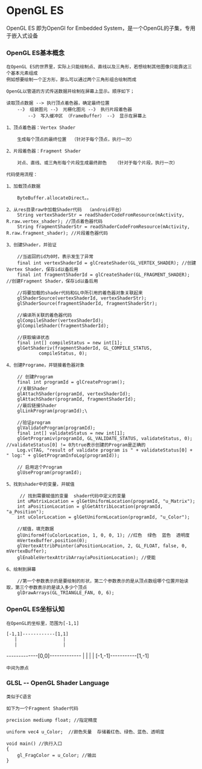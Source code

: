 # OpenGL ES

OpenGL ES 即为OpenGl for Embedded System，是一个OpenGL的子集，专用于嵌入式设备
    
### OpenGL ES基本概念

    在OpenGL ES的世界里，实际上只能绘制点、直线以及三角形，若想绘制其他图像只能靠这三个基本元素组成
    例如想要绘制一个正方形，那么可以通过两个三角形组合绘制而成

    OpenGL以管道的方式传送数据并绘制在屏幕上显示。顺序如下；
    
    读取顶点数据 --> 执行顶点着色器，确定最终位置 
        --》 组装图元 --》 光栅化图元 --》 执行片段着色器 
            --》 写入缓冲区 （FrameBuffer） --》 显示在屏幕上

    1、顶点着色器：Vertex Shader
    
        生成每个顶点的最终位置  （针对于每个顶点，执行一次）
    
    2、片段着色器：Fragment Shader
        
        对点、直线、或三角形每个片段生成最终颜色   （针对于每个片段，执行一次）
        
    代码使用流程：
    
    1、加载顶点数据  
    
        ByteBuffer.allocateDirect。。
        
    2、从res目录raw中加载Shader代码  （android平台）
        String vertexShaderStr = readShaderCodeFromResource(mActivity, R.raw.vertex_shader); //顶点着色器代码
        String fragmentShaderStr = readShaderCodeFromResource(mActivity, R.raw.fragment_shader); //片段着色器代码
        
    3、创建Shader，并验证
     
        //当返回的id为0时，表示发生了异常
        final int vertexShaderId = glCreateShader(GL_VERTEX_SHADER); //创建Vertex Shader，保存id以备后用
        final int fragmentShaderId = glCreateShader(GL_FRAGMENT_SHADER); //创建Fragment Shader，保存id以备后用
        
        //将要加载的shader代码和GL中所引用的着色器对象关联起来
        glShaderSource(vertexShaderId, vertexShaderStr);
        glShaderSource(fragmentShaderId, fragmentShaderStr);
        
        //编译所关联的着色器代码
        glCompileShader(vertexShaderId);
        glCompileShader(fragmentShaderId);
        
        //获取编译状态
        final int[] compileStatus = new int[1];
        glGetShaderiv(fragmentShaderId, GL_COMPILE_STATUS,
                compileStatus, 0);

    4、创建Programe，并链接着色器对象
    
        // 创建Program
        final int programId = glCreateProgram();
        //关联Shader
        glAttachShader(programId, vertexShaderId);
        glAttachShader(programId, fragmentShaderId);
        //最后链接Shader
        glLinkProgram(programId);\
        
        //验证program
        glValidateProgram(programId);
        final int[] validateStatus = new int[1];
        glGetProgramiv(programId, GL_VALIDATE_STATUS, validateStatus, 0); //validateStatus[0] != 0为true表示创建的Program是正确的
        Log.v(TAG, "result of validate program is " + validateStatus[0] + " log:" + glGetProgramInfoLog(programId));
        
        // 启用这个Program
        glUseProgram(programId);
    
    5、找到shader中的变量，并赋值
    
         // 找到需要赋值的变量  shader代码中定义的变量
        int uMatrixLocation = glGetUniformLocation(programId, "u_Matrix");
        int aPositionLocation = glGetAttribLocation(programId, "a_Position");
        int uColorLocation = glGetUniformLocation(programId, "u_Color");
        
        //赋值，填充数据
        glUniform4f(uColorLocation, 1, 0, 0, 1); //红色  绿色  蓝色  透明度
        mVertexBuffer.position(0);
        glVertexAttribPointer(aPositionLocation, 2, GL_FLOAT, false, 0, mVertexBuffer);
        glEnableVertexAttribArray(aPositionLocation); //使能
        
    6、绘制到屏幕
    
        //第一个参数表示的是要绘制的形状，第二个参数表示的是从顶点数组哪个位置开始读取，第三个参数表示的是读入多少个顶点
        glDrawArrays(GL_TRIANGLE_FAN, 0, 6);
        
### OpenGL ES坐标认知
    
    在OpenGL的坐标里，范围为[-1,1]
                
    [-1,1]------------[1,1]
       |                 |
       |                 |
 -------------[0,0]------------- 
       |                 |
       |                 |
    [-1,-1]-----------[1,-1]
    
    中间为原点
    
    
    
### GLSL  -- OpenGL Shader Language


    类似于C语言
    
    如下为一个Fragment Shader代码
    
    precision mediump float; //指定精度
    
    uniform vec4 u_Color;  //颜色矢量  存储着红色、绿色、蓝色、透明度
    
    void main() //执行入口
    {
        gl_FragColor = u_Color; //输出
    }